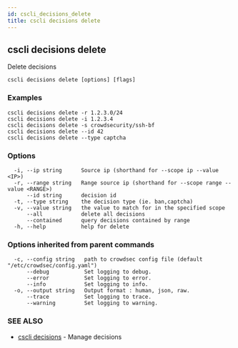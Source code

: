 ```yaml
---
id: cscli_decisions_delete
title: cscli decisions delete
---
```

## cscli decisions delete

Delete decisions

```
cscli decisions delete [options] [flags]
```

### Examples

```
cscli decisions delete -r 1.2.3.0/24
cscli decisions delete -i 1.2.3.4
cscli decisions delete -s crowdsecurity/ssh-bf
cscli decisions delete --id 42
cscli decisions delete --type captcha

```

### Options

```
  -i, --ip string      Source ip (shorthand for --scope ip --value <IP>)
  -r, --range string   Range source ip (shorthand for --scope range --value <RANGE>)
      --id string      decision id
  -t, --type string    the decision type (ie. ban,captcha)
  -v, --value string   the value to match for in the specified scope
      --all            delete all decisions
      --contained      query decisions contained by range
  -h, --help           help for delete
```

### Options inherited from parent commands

```
  -c, --config string   path to crowdsec config file (default "/etc/crowdsec/config.yaml")
      --debug           Set logging to debug.
      --error           Set logging to error.
      --info            Set logging to info.
  -o, --output string   Output format : human, json, raw.
      --trace           Set logging to trace.
      --warning         Set logging to warning.
```

### SEE ALSO

* [cscli decisions](/docs/v1.0/cscli/cscli_decisions)	 - Manage decisions

